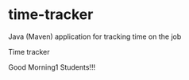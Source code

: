 # time-tracker
Java (Maven) application for tracking time on the job

Time tracker

Good Morning1 Students!!!
